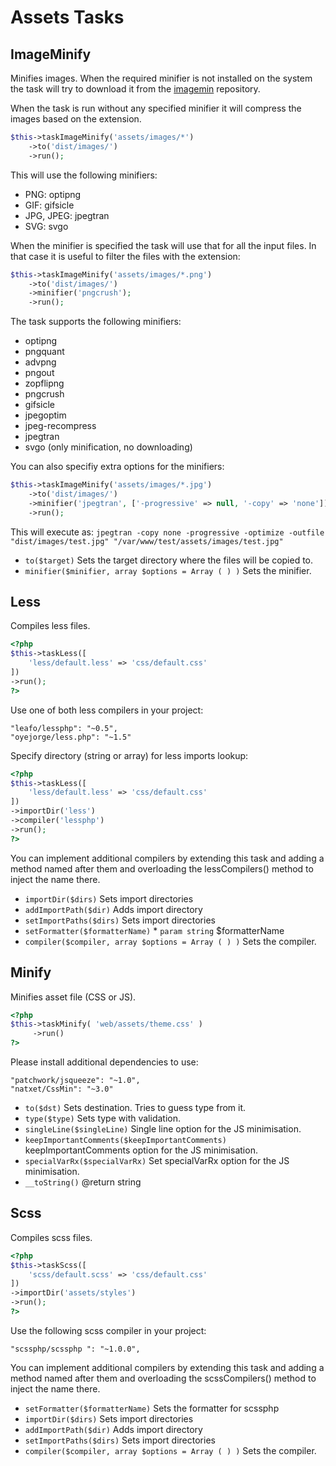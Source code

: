 # Assets Tasks

## ImageMinify


Minifies images. When the required minifier is not installed on the system
the task will try to download it from the [imagemin](https://github.com/imagemin) repository.

When the task is run without any specified minifier it will compress the images
based on the extension.

```php
$this->taskImageMinify('assets/images/*')
    ->to('dist/images/')
    ->run();
```

This will use the following minifiers:

- PNG: optipng
- GIF: gifsicle
- JPG, JPEG: jpegtran
- SVG: svgo

When the minifier is specified the task will use that for all the input files. In that case
it is useful to filter the files with the extension:

```php
$this->taskImageMinify('assets/images/*.png')
    ->to('dist/images/')
    ->minifier('pngcrush');
    ->run();
```

The task supports the following minifiers:

- optipng
- pngquant
- advpng
- pngout
- zopflipng
- pngcrush
- gifsicle
- jpegoptim
- jpeg-recompress
- jpegtran
- svgo (only minification, no downloading)

You can also specifiy extra options for the minifiers:

```php
$this->taskImageMinify('assets/images/*.jpg')
    ->to('dist/images/')
    ->minifier('jpegtran', ['-progressive' => null, '-copy' => 'none'])
    ->run();
```

This will execute as:
`jpegtran -copy none -progressive -optimize -outfile "dist/images/test.jpg" "/var/www/test/assets/images/test.jpg"`

* `to($target)`  Sets the target directory where the files will be copied to.
* `minifier($minifier, array $options = Array ( ) )`  Sets the minifier.

## Less


Compiles less files.

```php
<?php
$this->taskLess([
    'less/default.less' => 'css/default.css'
])
->run();
?>
```

Use one of both less compilers in your project:

```
"leafo/lessphp": "~0.5",
"oyejorge/less.php": "~1.5"
```

Specify directory (string or array) for less imports lookup:

```php
<?php
$this->taskLess([
    'less/default.less' => 'css/default.css'
])
->importDir('less')
->compiler('lessphp')
->run();
?>
```

You can implement additional compilers by extending this task and adding a
method named after them and overloading the lessCompilers() method to
inject the name there.

* `importDir($dirs)`  Sets import directories
* `addImportPath($dir)`  Adds import directory
* `setImportPaths($dirs)`  Sets import directories
* `setFormatter($formatterName)`   * `param string` $formatterName
* `compiler($compiler, array $options = Array ( ) )`  Sets the compiler.

## Minify


Minifies asset file (CSS or JS).

``` php
<?php
$this->taskMinify( 'web/assets/theme.css' )
     ->run()
?>
```
Please install additional dependencies to use:

```
"patchwork/jsqueeze": "~1.0",
"natxet/CssMin": "~3.0"
```

* `to($dst)`  Sets destination. Tries to guess type from it.
* `type($type)`  Sets type with validation.
* `singleLine($singleLine)`  Single line option for the JS minimisation.
* `keepImportantComments($keepImportantComments)`  keepImportantComments option for the JS minimisation.
* `specialVarRx($specialVarRx)`  Set specialVarRx option for the JS minimisation.
* `__toString()`  @return string

## Scss


Compiles scss files.

```php
<?php
$this->taskScss([
    'scss/default.scss' => 'css/default.css'
])
->importDir('assets/styles')
->run();
?>
```

Use the following scss compiler in your project:

```
"scssphp/scssphp ": "~1.0.0",
```

You can implement additional compilers by extending this task and adding a
method named after them and overloading the scssCompilers() method to
inject the name there.

* `setFormatter($formatterName)`  Sets the formatter for scssphp
* `importDir($dirs)`  Sets import directories
* `addImportPath($dir)`  Adds import directory
* `setImportPaths($dirs)`  Sets import directories
* `compiler($compiler, array $options = Array ( ) )`  Sets the compiler.

